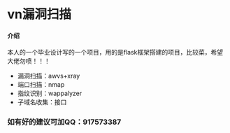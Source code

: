 # vn漏洞扫描

#### 介绍
本人的一个毕业设计写的一个项目，用的是flask框架搭建的项目，比较菜，希望大佬勿喷！！！

- 漏洞扫描：awvs+xray
- 端口扫描：nmap
- 指纹识别：wappalyzer
- 子域名收集：接口
### 如有好的建议可加QQ：917573387
